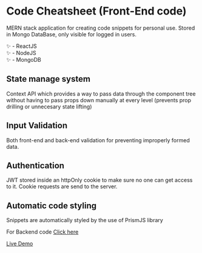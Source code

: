# Code Cheatsheet (Front-End code)

MERN stack application for creating code snippets for personal use. Stored in Mongo DataBase, only visible for logged in users.

✨ - ReactJS <br>
✨ - NodeJS <br>
✨ - MongoDB <br>

## State manage system
Context API which provides a way to pass data through the component tree without having to pass props down manually at every level (prevents prop drilling or unnecesary state lifting)
<br>
## Input Validation 
Both front-end and back-end validation for preventing improperly formed data.
<br>
## Authentication 
JWT stored inside an httpOnly cookie to make sure no one can get access to it. Cookie requests are send to the server.
## Automatic code styling
Snippets are automatically styled by the use of PrismJS library

For Backend code
[Click here](https://github.com/JiiXaa/code-cheatsheet-back)
<br />

[Live Demo](https://bit.ly/code-snippet-manager)

